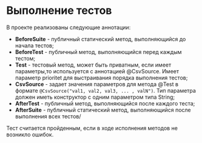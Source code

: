  # Выполнение тестов
 В проекте реализованы следующие аннотации:
* __BeforeSuite__ - публичный статический метод, выполняющийся до начала тестов;
* __BeforeTest__ - публичный метод, выполняющийся перед каждым тестом;
* __Test__ - тестовый метод, может быть приватным, если имеет параметры,то используется с аннотацией @CsvSource. Имеет параметр prioritet для выстраивания порядка выполнения тестов;
* __CsvSource__ - задает значения параметров для метода @Test в формате `@CsvSource("val1, val2, val3, ... , valN")`. Тип параметра должен иметь конструктор с одним параметром типа String; 
* __AfterTest__ - публичный метод, выполняющийся после каждого теста;
* __AfterSuite__ - публичный статический метод, выполняющийся после выполнения всех тестов/

Тест считается пройденным, если в ходе исполнения методов не возникло ошибок.


